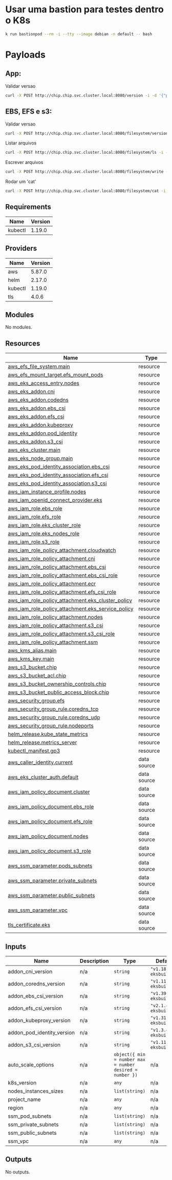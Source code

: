 # Usar uma bastion para testes dentro o K8s

```sh
k run bastionpod --rm -i --tty --image debian -n default -- bash
```

# Payloads

## App:

Validar versao

```sh
curl -X POST http://chip.chip.svc.cluster.local:8080/version -i -d '{"path": "/data"}'
```

## EBS, EFS e s3:

Validar versao

```sh
curl -X POST http://chip.chip.svc.cluster.local:8080/filesystem/version -i -d '{"path": "/data"}'
```

Listar arquivos

```sh
curl -X POST http://chip.chip.svc.cluster.local:8080/filesystem/ls -i -d '{"path": "/data"}'
```

Escrever arquivos

```sh
curl -X POST http://chip.chip.svc.cluster.local:8080/filesystem/write -i -d '{"path": "/data/linuxtips", "content": "dHVuZ2Fz"}'
```

Rodar um 'cat'

```sh
curl -X POST http://chip.chip.svc.cluster.local:8080/filesystem/cat -i -d '{"path": "/data/linuxtips"}'
```

<!-- BEGIN_TF_DOCS -->

## Requirements

| Name    | Version |
| ------- | ------- |
| kubectl | 1.19.0  |

## Providers

| Name    | Version |
| ------- | ------- |
| aws     | 5.87.0  |
| helm    | 2.17.0  |
| kubectl | 1.19.0  |
| tls     | 4.0.6   |

## Modules

No modules.

## Resources

| Name                                                                                                                                                        | Type        |
| ----------------------------------------------------------------------------------------------------------------------------------------------------------- | ----------- |
| [aws_efs_file_system.main](https://registry.terraform.io/providers/hashicorp/aws/latest/docs/resources/efs_file_system)                                     | resource    |
| [aws_efs_mount_target.efs_mount_pods](https://registry.terraform.io/providers/hashicorp/aws/latest/docs/resources/efs_mount_target)                         | resource    |
| [aws_eks_access_entry.nodes](https://registry.terraform.io/providers/hashicorp/aws/latest/docs/resources/eks_access_entry)                                  | resource    |
| [aws_eks_addon.cni](https://registry.terraform.io/providers/hashicorp/aws/latest/docs/resources/eks_addon)                                                  | resource    |
| [aws_eks_addon.codedns](https://registry.terraform.io/providers/hashicorp/aws/latest/docs/resources/eks_addon)                                              | resource    |
| [aws_eks_addon.ebs_csi](https://registry.terraform.io/providers/hashicorp/aws/latest/docs/resources/eks_addon)                                              | resource    |
| [aws_eks_addon.efs_csi](https://registry.terraform.io/providers/hashicorp/aws/latest/docs/resources/eks_addon)                                              | resource    |
| [aws_eks_addon.kubeproxy](https://registry.terraform.io/providers/hashicorp/aws/latest/docs/resources/eks_addon)                                            | resource    |
| [aws_eks_addon.pod_identity](https://registry.terraform.io/providers/hashicorp/aws/latest/docs/resources/eks_addon)                                         | resource    |
| [aws_eks_addon.s3_csi](https://registry.terraform.io/providers/hashicorp/aws/latest/docs/resources/eks_addon)                                               | resource    |
| [aws_eks_cluster.main](https://registry.terraform.io/providers/hashicorp/aws/latest/docs/resources/eks_cluster)                                             | resource    |
| [aws_eks_node_group.main](https://registry.terraform.io/providers/hashicorp/aws/latest/docs/resources/eks_node_group)                                       | resource    |
| [aws_eks_pod_identity_association.ebs_csi](https://registry.terraform.io/providers/hashicorp/aws/latest/docs/resources/eks_pod_identity_association)        | resource    |
| [aws_eks_pod_identity_association.efs_csi](https://registry.terraform.io/providers/hashicorp/aws/latest/docs/resources/eks_pod_identity_association)        | resource    |
| [aws_eks_pod_identity_association.s3_csi](https://registry.terraform.io/providers/hashicorp/aws/latest/docs/resources/eks_pod_identity_association)         | resource    |
| [aws_iam_instance_profile.nodes](https://registry.terraform.io/providers/hashicorp/aws/latest/docs/resources/iam_instance_profile)                          | resource    |
| [aws_iam_openid_connect_provider.eks](https://registry.terraform.io/providers/hashicorp/aws/latest/docs/resources/iam_openid_connect_provider)              | resource    |
| [aws_iam_role.ebs_role](https://registry.terraform.io/providers/hashicorp/aws/latest/docs/resources/iam_role)                                               | resource    |
| [aws_iam_role.efs_role](https://registry.terraform.io/providers/hashicorp/aws/latest/docs/resources/iam_role)                                               | resource    |
| [aws_iam_role.eks_cluster_role](https://registry.terraform.io/providers/hashicorp/aws/latest/docs/resources/iam_role)                                       | resource    |
| [aws_iam_role.eks_nodes_role](https://registry.terraform.io/providers/hashicorp/aws/latest/docs/resources/iam_role)                                         | resource    |
| [aws_iam_role.s3_role](https://registry.terraform.io/providers/hashicorp/aws/latest/docs/resources/iam_role)                                                | resource    |
| [aws_iam_role_policy_attachment.cloudwatch](https://registry.terraform.io/providers/hashicorp/aws/latest/docs/resources/iam_role_policy_attachment)         | resource    |
| [aws_iam_role_policy_attachment.cni](https://registry.terraform.io/providers/hashicorp/aws/latest/docs/resources/iam_role_policy_attachment)                | resource    |
| [aws_iam_role_policy_attachment.ebs_csi](https://registry.terraform.io/providers/hashicorp/aws/latest/docs/resources/iam_role_policy_attachment)            | resource    |
| [aws_iam_role_policy_attachment.ebs_csi_role](https://registry.terraform.io/providers/hashicorp/aws/latest/docs/resources/iam_role_policy_attachment)       | resource    |
| [aws_iam_role_policy_attachment.ecr](https://registry.terraform.io/providers/hashicorp/aws/latest/docs/resources/iam_role_policy_attachment)                | resource    |
| [aws_iam_role_policy_attachment.efs_csi_role](https://registry.terraform.io/providers/hashicorp/aws/latest/docs/resources/iam_role_policy_attachment)       | resource    |
| [aws_iam_role_policy_attachment.eks_cluster_policy](https://registry.terraform.io/providers/hashicorp/aws/latest/docs/resources/iam_role_policy_attachment) | resource    |
| [aws_iam_role_policy_attachment.eks_service_policy](https://registry.terraform.io/providers/hashicorp/aws/latest/docs/resources/iam_role_policy_attachment) | resource    |
| [aws_iam_role_policy_attachment.nodes](https://registry.terraform.io/providers/hashicorp/aws/latest/docs/resources/iam_role_policy_attachment)              | resource    |
| [aws_iam_role_policy_attachment.s3_csi](https://registry.terraform.io/providers/hashicorp/aws/latest/docs/resources/iam_role_policy_attachment)             | resource    |
| [aws_iam_role_policy_attachment.s3_csi_role](https://registry.terraform.io/providers/hashicorp/aws/latest/docs/resources/iam_role_policy_attachment)        | resource    |
| [aws_iam_role_policy_attachment.ssm](https://registry.terraform.io/providers/hashicorp/aws/latest/docs/resources/iam_role_policy_attachment)                | resource    |
| [aws_kms_alias.main](https://registry.terraform.io/providers/hashicorp/aws/latest/docs/resources/kms_alias)                                                 | resource    |
| [aws_kms_key.main](https://registry.terraform.io/providers/hashicorp/aws/latest/docs/resources/kms_key)                                                     | resource    |
| [aws_s3_bucket.chip](https://registry.terraform.io/providers/hashicorp/aws/latest/docs/resources/s3_bucket)                                                 | resource    |
| [aws_s3_bucket_acl.chip](https://registry.terraform.io/providers/hashicorp/aws/latest/docs/resources/s3_bucket_acl)                                         | resource    |
| [aws_s3_bucket_ownership_controls.chip](https://registry.terraform.io/providers/hashicorp/aws/latest/docs/resources/s3_bucket_ownership_controls)           | resource    |
| [aws_s3_bucket_public_access_block.chip](https://registry.terraform.io/providers/hashicorp/aws/latest/docs/resources/s3_bucket_public_access_block)         | resource    |
| [aws_security_group.efs](https://registry.terraform.io/providers/hashicorp/aws/latest/docs/resources/security_group)                                        | resource    |
| [aws_security_group_rule.coredns_tcp](https://registry.terraform.io/providers/hashicorp/aws/latest/docs/resources/security_group_rule)                      | resource    |
| [aws_security_group_rule.coredns_udp](https://registry.terraform.io/providers/hashicorp/aws/latest/docs/resources/security_group_rule)                      | resource    |
| [aws_security_group_rule.nodeports](https://registry.terraform.io/providers/hashicorp/aws/latest/docs/resources/security_group_rule)                        | resource    |
| [helm_release.kube_state_metrics](https://registry.terraform.io/providers/hashicorp/helm/latest/docs/resources/release)                                     | resource    |
| [helm_release.metrics_server](https://registry.terraform.io/providers/hashicorp/helm/latest/docs/resources/release)                                         | resource    |
| [kubectl_manifest.gp3](https://registry.terraform.io/providers/gavinbunney/kubectl/1.19.0/docs/resources/manifest)                                          | resource    |
| [aws_caller_identity.current](https://registry.terraform.io/providers/hashicorp/aws/latest/docs/data-sources/caller_identity)                               | data source |
| [aws_eks_cluster_auth.default](https://registry.terraform.io/providers/hashicorp/aws/latest/docs/data-sources/eks_cluster_auth)                             | data source |
| [aws_iam_policy_document.cluster](https://registry.terraform.io/providers/hashicorp/aws/latest/docs/data-sources/iam_policy_document)                       | data source |
| [aws_iam_policy_document.ebs_role](https://registry.terraform.io/providers/hashicorp/aws/latest/docs/data-sources/iam_policy_document)                      | data source |
| [aws_iam_policy_document.efs_role](https://registry.terraform.io/providers/hashicorp/aws/latest/docs/data-sources/iam_policy_document)                      | data source |
| [aws_iam_policy_document.nodes](https://registry.terraform.io/providers/hashicorp/aws/latest/docs/data-sources/iam_policy_document)                         | data source |
| [aws_iam_policy_document.s3_role](https://registry.terraform.io/providers/hashicorp/aws/latest/docs/data-sources/iam_policy_document)                       | data source |
| [aws_ssm_parameter.pods_subnets](https://registry.terraform.io/providers/hashicorp/aws/latest/docs/data-sources/ssm_parameter)                              | data source |
| [aws_ssm_parameter.private_subnets](https://registry.terraform.io/providers/hashicorp/aws/latest/docs/data-sources/ssm_parameter)                           | data source |
| [aws_ssm_parameter.public_subnets](https://registry.terraform.io/providers/hashicorp/aws/latest/docs/data-sources/ssm_parameter)                            | data source |
| [aws_ssm_parameter.vpc](https://registry.terraform.io/providers/hashicorp/aws/latest/docs/data-sources/ssm_parameter)                                       | data source |
| [tls_certificate.eks](https://registry.terraform.io/providers/hashicorp/tls/latest/docs/data-sources/certificate)                                           | data source |

## Inputs

| Name                       | Description | Type                                                     | Default                | Required |
| -------------------------- | ----------- | -------------------------------------------------------- | ---------------------- | :------: |
| addon_cni_version          | n/a         | `string`                                                 | `"v1.18.3-eksbuild.2"` |    no    |
| addon_coredns_version      | n/a         | `string`                                                 | `"v1.11.4-eksbuild.1"` |    no    |
| addon_ebs_csi_version      | n/a         | `string`                                                 | `"v1.39.0-eksbuild.1"` |    no    |
| addon_efs_csi_version      | n/a         | `string`                                                 | `"v2.1.4-eksbuild.1"`  |    no    |
| addon_kubeproxy_version    | n/a         | `string`                                                 | `"v1.31.2-eksbuild.3"` |    no    |
| addon_pod_identity_version | n/a         | `string`                                                 | `"v1.3.4-eksbuild.1"`  |    no    |
| addon_s3_csi_version       | n/a         | `string`                                                 | `"v1.11.0-eksbuild.1"` |    no    |
| auto_scale_options         | n/a         | `object({ min = number max = number desired = number })` | n/a                    |   yes    |
| k8s_version                | n/a         | `any`                                                    | n/a                    |   yes    |
| nodes_instances_sizes      | n/a         | `list(string)`                                           | n/a                    |   yes    |
| project_name               | n/a         | `any`                                                    | n/a                    |   yes    |
| region                     | n/a         | `any`                                                    | n/a                    |   yes    |
| ssm_pod_subnets            | n/a         | `list(string)`                                           | n/a                    |   yes    |
| ssm_private_subnets        | n/a         | `list(string)`                                           | n/a                    |   yes    |
| ssm_public_subnets         | n/a         | `list(string)`                                           | n/a                    |   yes    |
| ssm_vpc                    | n/a         | `any`                                                    | n/a                    |   yes    |

## Outputs

No outputs.

<!-- END_TF_DOCS -->
